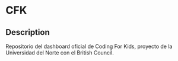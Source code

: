 # CFK

## Description

Repositorio del dashboard oficial de Coding For Kids, proyecto de la Universidad del Norte con el British Council.

